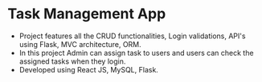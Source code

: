 # Task Management App
- Project features all the CRUD functionalities, Login
validations, API's using Flask, MVC architecture, ORM.
- In this project Admin can assign task to users and users can
check the assigned tasks when they login.
- Developed using React JS, MySQL, Flask.
